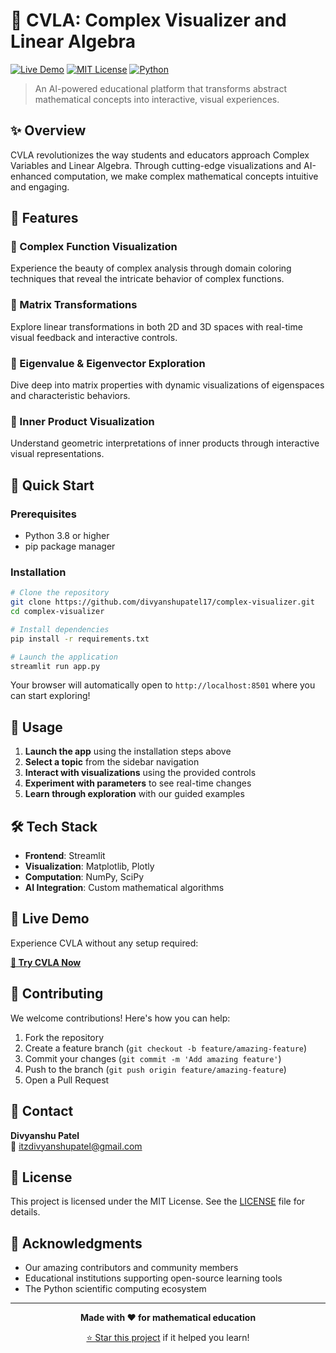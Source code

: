 # 🧮 CVLA: Complex Visualizer and Linear Algebra

[![Live Demo](https://img.shields.io/badge/Live%20Demo-Streamlit-FF4B4B?style=for-the-badge&logo=streamlit)](https://cvla-project.streamlit.app/)
[![MIT License](https://img.shields.io/badge/License-MIT-green.svg?style=for-the-badge)](https://choosealicense.com/licenses/mit/)
[![Python](https://img.shields.io/badge/Python-3.8+-blue.svg?style=for-the-badge&logo=python)](https://www.python.org/)

> An AI-powered educational platform that transforms abstract mathematical concepts into interactive, visual experiences.

## ✨ Overview

CVLA revolutionizes the way students and educators approach Complex Variables and Linear Algebra. Through cutting-edge visualizations and AI-enhanced computation, we make complex mathematical concepts intuitive and engaging.

## 🚀 Features

### 🎨 Complex Function Visualization
Experience the beauty of complex analysis through domain coloring techniques that reveal the intricate behavior of complex functions.

### 🔄 Matrix Transformations
Explore linear transformations in both 2D and 3D spaces with real-time visual feedback and interactive controls.

### 🎯 Eigenvalue & Eigenvector Exploration
Dive deep into matrix properties with dynamic visualizations of eigenspaces and characteristic behaviors.

### 📐 Inner Product Visualization
Understand geometric interpretations of inner products through interactive visual representations.

## 🌟 Quick Start

### Prerequisites
- Python 3.8 or higher
- pip package manager

### Installation

```bash
# Clone the repository
git clone https://github.com/divyanshupatel17/complex-visualizer.git
cd complex-visualizer

# Install dependencies
pip install -r requirements.txt

# Launch the application
streamlit run app.py
```

Your browser will automatically open to `http://localhost:8501` where you can start exploring!

## 🎯 Usage

1. **Launch the app** using the installation steps above
2. **Select a topic** from the sidebar navigation
3. **Interact with visualizations** using the provided controls
4. **Experiment with parameters** to see real-time changes
5. **Learn through exploration** with our guided examples

## 🛠️ Tech Stack

- **Frontend**: Streamlit
- **Visualization**: Matplotlib, Plotly
- **Computation**: NumPy, SciPy
- **AI Integration**: Custom mathematical algorithms

## 📱 Live Demo

Experience CVLA without any setup required:

**[🚀 Try CVLA Now](https://cvla-project.streamlit.app/)**

## 🤝 Contributing

We welcome contributions! Here's how you can help:

1. Fork the repository
2. Create a feature branch (`git checkout -b feature/amazing-feature`)
3. Commit your changes (`git commit -m 'Add amazing feature'`)
4. Push to the branch (`git push origin feature/amazing-feature`)
5. Open a Pull Request

## 📧 Contact

**Divyanshu Patel**  
📧 [itzdivyanshupatel@gmail.com](mailto:itzdivyanshupatel@gmail.com)

## 📄 License

This project is licensed under the MIT License. See the [LICENSE](LICENSE) file for details.

## 🙏 Acknowledgments

- Our amazing contributors and community members
- Educational institutions supporting open-source learning tools
- The Python scientific computing ecosystem

---

<div align="center">

**Made with ❤️ for mathematical education**

[⭐ Star this project](https://github.com/divyanshupatel17/complex-visualizer) if it helped you learn!

</div>
